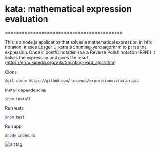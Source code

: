 # kata: mathematical expression evaluation
==========================================

This is a node.js application that solves a mathematical expression in infix notation.
It uses Edsger Dijkstra's Shunting-yard algorithm to parse the expression. Once in postfix notation (a.k.a  Reverse Polish notation (RPN)) it solves the expression and gives the result. (https://en.wikipedia.org/wiki/Shunting-yard_algorithm)

Clone
```bash
$git clone https://github.com/rproenca/expressionevaluator.git
```

Install dependencies
```bash
$npm install
```

Run tests
```bash
$npm test
```

Run app
```bash
$node index.js
```

![alt tag](https://github.com/rproenca/expressionevaluator/blob/master/Terminal_016.png)
